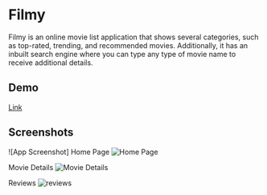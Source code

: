 
# Filmy

Filmy is an online movie list application that shows several categories, such as top-rated, trending, and recommended movies. Additionally, it has an inbuilt search engine where you can type any type of movie name to receive additional details.




## Demo

[Link](https://movie-application-s6ln.onrender.com)


## Screenshots

![App Screenshot]
Home Page
![Home Page](https://github.com/Subham1901/Filmy/assets/79370554/43320683-85a9-4e64-83b0-3df8afa5ff6c)

Movie Details
![Movie Details](https://github.com/Subham1901/Filmy/assets/79370554/f1f267b9-b5d1-49eb-a2fa-0d83cbc084e1)

Reviews
![reviews](https://github.com/Subham1901/Filmy/assets/79370554/bd04d9f8-79a6-4797-ae67-207d287c6370)
